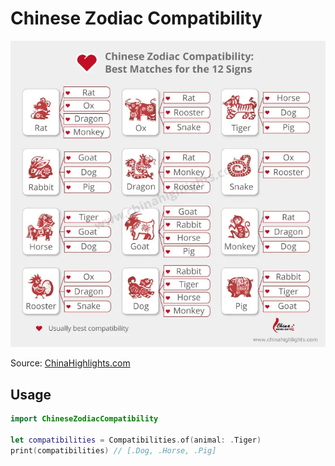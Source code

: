 # Chinese Zodiac Compatibility

![Chinese Zodiac 12 animals and their compatibilities](_img/chinese_zodiac_compatibility.WEBP)

Source: [ChinaHighlights.com](https://www.chinahighlights.com/travelguide/chinese-zodiac/)

## Usage

```swift
import ChineseZodiacCompatibility

let compatibilities = Compatibilities.of(animal: .Tiger)
print(compatibilities) // [.Dog, .Horse, .Pig]
```
